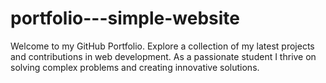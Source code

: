 # portfolio---simple-website
Welcome to my GitHub Portfolio. Explore a collection of my latest projects and contributions in web development. As a passionate student I thrive on solving complex problems and creating innovative solutions.
